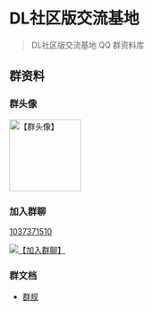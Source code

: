 # DL社区版交流基地

> DL社区版交流基地 QQ 群资料库

## 群资料

### 群头像

<img src="http://p.qlogo.cn/gh/1037371510/1037371510/640/" height="128" alt="【群头像】">

### 加入群聊 

[1037371510](https://qm.qq.com/cgi-bin/qm/qr?k=jrj-sAZchUBh1WT5-jNAvlbo2XL3gx4t&jump_from=webapi&authKey=/QkYzDVm7/Ip4kAFOCEEnEjaDA7LcsjpUxT84a4+5TvUFvkYQnGfCbiN6wq498KZ)

<a target="_blank" href="https://qm.qq.com/cgi-bin/qm/qr?k=jrj-sAZchUBh1WT5-jNAvlbo2XL3gx4t&jump_from=webapi&authKey=/QkYzDVm7/Ip4kAFOCEEnEjaDA7LcsjpUxT84a4+5TvUFvkYQnGfCbiN6wq498KZ"><img border="0" src="//pub.idqqimg.com/wpa/images/group.png" alt="【加入群聊】" title="加入DL社区版交流基地"></a>

### 群文档
* [群规](/dlce-group/rules.md)